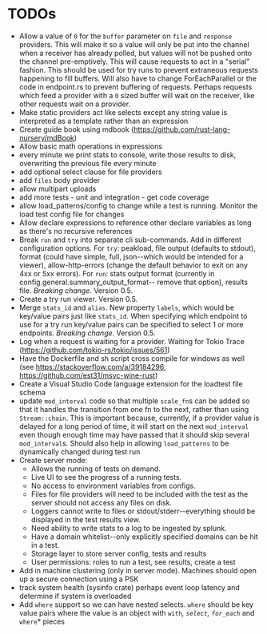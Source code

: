 # TODOs
- Allow a value of `0` for the `buffer` parameter on `file` and `response` providers. This will make it so a value will only be put into the channel when a receiver has already polled, but values will not be pushed onto the channel pre-emptively. This will cause requests to act in a "serial" fashion. This should be used for try runs to prevent extraneous requests happening to fill buffers. Will also have to change ForEachParallel or the code in endpoint.rs to prevent buffering of requests. Perhaps requests which feed a provider with a `0` sized buffer will wait on the receiver, like other requests wait on a provider.
- Make static providers act like selects except any string value is interpreted as a template rather than an expression
- Create guide book using mdbook (https://github.com/rust-lang-nursery/mdBook)
- Allow basic math operations in expressions
- every minute we print stats to console, write those results to disk, overwriting the previous file every minute
- add optional select clause for file providers
- add `files` body provider
- allow multipart uploads
- add more tests - unit and integration - get code coverage
- allow load_patterns/config to change while a test is running. Monitor the load test config file for changes
- Allow declare expressions to reference other declare variables as long as there's no recursive references
- Break `run` and `try` into separate cli sub-commands. Add in different configuration options. For `try`: peakload, file output (defaults to stdout), format (could have simple, full, json--which would be intended for a viewer), allow-http-errors (change the default behavior to exit on any 4xx or 5xx errors). For `run`: stats output format (currently in config.general.summary_output_format-- remove that option), results file. *Breaking change*. Version 0.5.
- Create a try run viewer. Version 0.5.
- Merge `stats_id` and `alias`. New property `labels`, which would be key/value pairs just like `stats_id`. When specifying which endpoint to use for a try run key/value pairs can be specified to select 1 or more endpoints. *Breaking change*. Version 0.5.
- Log when a request is waiting for a provider. Waiting for Tokio Trace (https://github.com/tokio-rs/tokio/issues/561)
- Have the Dockerfile and sh script cross compile for windows as well (see https://stackoverflow.com/a/39184296, https://github.com/est31/msvc-wine-rust)
- Create a Visual Studio Code language extension for the loadtest file schema
- update `mod_interval` code so that multiple `scale_fn`s can be added so that it handles the transition from one fn to the next, rather than using `Stream::chain`. This is important because, currently, if a provider value is delayed for a long period of time, it will start on the next `mod_interval` even though enough time may have passed that it should skip several `mod_interval`s. Should also help in allowing `load_patterns` to be dynamically changed during test run
- Create server mode:
  - Allows the running of tests on demand.
  - Live UI to see the progress of a running tests.
  - No access to environment variables from configs.
  - Files for file providers will need to be included with the test as the server should not access any files on disk.
  - Loggers cannot write to files or stdout/stderr--everything should be displayed in the test results view.
  - Need ability to write stats to a log to be ingested by splunk.
  - Have a domain whitelist--only explicitly specified domains can be hit in a test.
  - Storage layer to store server config, tests and results
  - User permissions: roles to run a test, see results, create a test
- Add in machine clustering (only in server mode). Machines should open up a secure connection using a PSK
- track system health (sysinfo crate) perhaps event loop latency and determine if system is overloaded
- Add `where` support so we can have nested selects. `where` should be key value pairs where the value is an object with `with`*, `select`, `for_each`* and `where`* pieces